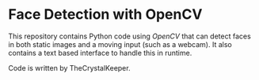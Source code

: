 # Face Detection with OpenCV
This repository contains Python code using _OpenCV_ that can detect faces in both static images and a moving input (such as a webcam). It also contains a text based interface to handle this in runtime.

Code is written by TheCrystalKeeper.
